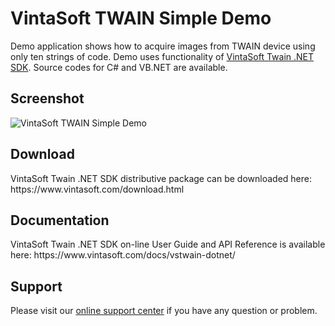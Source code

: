 <h1>VintaSoft TWAIN Simple Demo</h1>

Demo application shows how to acquire images from TWAIN device using only ten strings of code. Demo uses functionality of <a href="https://www.vintasoft.com/vstwain-dotnet-index.html">VintaSoft Twain .NET SDK</a>. Source codes for C# and VB.NET are available.

<h2>Screenshot</h2>
<img src=http://www.vintasoft.com/images/screenshots/twain/vintasoft-twain-simple-demo.png alt="VintaSoft TWAIN Simple Demo">


<h2>Download</h2>
VintaSoft Twain .NET SDK distributive package can be downloaded here: https://www.vintasoft.com/download.html


<h2>Documentation</h2>
VintaSoft Twain .NET SDK on-line User Guide and API Reference is available here: https://www.vintasoft.com/docs/vstwain-dotnet/


<h2>Support</h2>
Please visit our <a href="https://www.vintasoft.com/support/">online support center</a> if you have any question or problem.

